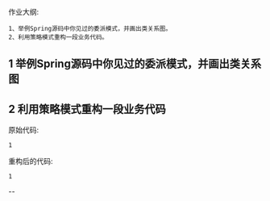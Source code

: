 作业大纲:

```
1、举例Spring源码中你见过的委派模式，并画出类关系图。
2、利用策略模式重构一段业务代码。
```

## 1 举例Spring源码中你见过的委派模式，并画出类关系图

## 2 利用策略模式重构一段业务代码

原始代码:

```
1
```

重构后的代码:

    1

--

